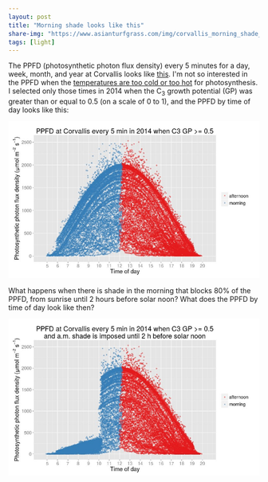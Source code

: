 ```yaml
---
layout: post
title: "Morning shade looks like this"
share-img: "https://www.asianturfgrass.com/img/corvallis_morning_shade_80.jpg"
tags: [light]
---
```


The PPFD (photosynthetic photon flux density) every 5 minutes for a day, week, month, and year at Corvallis looks like [this](http://www.blog.asianturfgrass.com/2015/06/this-is-what-par-looks-like.html). I'm not so interested in the PPFD when the [temperatures are too cold or too hot](http://www.blog.asianturfgrass.com/2015/06/which-more-effect-growth-light-or-temperature.html) for photosynthesis. I selected only those times in 2014 when the C<sub>3</sub> growth potential (GP) was greater than or equal to 0.5 (on a scale of 0 to 1), and the PPFD by time of day looks like this:

![PPFD in 2014 when GP >= 0.5](/img/corvallis_ppfd.jpg)

What happens when there is shade in the morning that blocks 80% of the PPFD, from sunrise until 2 hours before solar noon? What does the PPFD by time of day look like then?

![PPFD in 2014 in Corvallis when GP >= 0.5 and 80% shade is imposed until 2 h before solar noon](/img/corvallis_morning_shade_80.jpg)
